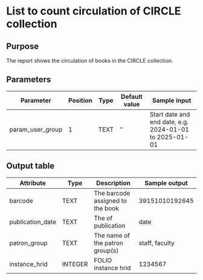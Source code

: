 # List to count circulation of CIRCLE collection

## Purpose
The report shows the circulation of books in the CIRCLE collection.

## Parameters

|Parameter|Position|Type|Default value|Sample input|
|---|---|---|---|---|
|param_user_group|1|TEXT|''|Start date and end date, e.g. 2024-01-01 to 2025-01-01|

## Output table

| Attribute | Type | Description | Sample output |
| --- | --- | --- | --- |
| barcode | TEXT | The barcode assigned to the book | 39151010192645 |
| publication_date | TEXT | The of publication | date |
| patron_group | TEXT | The name of the patron group(s) | staff, faculty |
| instance_hrid | INTEGER | FOLIO instance hrid | 1234567 |
